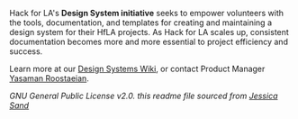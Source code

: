 Hack for LA's **Design System initiative** seeks to empower volunteers with the tools, documentation, and templates for creating and maintaining a design system for their HfLA projects.  As Hack for LA scales up, consistent documentation becomes more and more essential to project efficiency and success.

Learn more at our [Design Systems Wiki](https://github.com/hackforla/design-systems/wiki), or contact Product Manager [Yasaman Roostaeian](https://hackforla.slack.com/archives/CH2U1CB9Q).

_GNU General Public License v2.0. this readme file sourced from [Jessica Sand](http://jessicasand.com/other-stuff/just-enough-docs/)_
